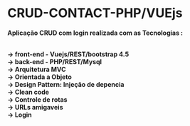 # CRUD-CONTACT-PHP/VUEjs

<b> Aplicação CRUD com login realizada com as Tecnologias :<b></br></br>

-> front-end - Vuejs/REST/bootstrap 4.5</br>
-> back-end - PHP/REST/Mysql</br>
-> Arquitetura MVC</br>
-> Orientada a Objeto</br>
-> Design Pattern: Injeção de depencia</br>
-> Clean code</br>
-> Controle de rotas </br>
-> URLs amigaveis</br>
-> Login


